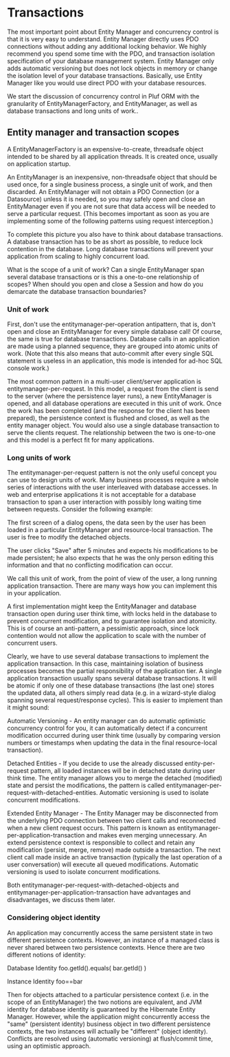 # Transactions

The most important point about Entity Manager and concurrency control is that it is very easy to understand. Entity Manager directly uses PDO connections without adding any additional locking behavior. We highly recommend you spend some time with the PDO, and transaction isolation specification of your database management system. Entity Manager only adds automatic versioning but does not lock objects in memory or change the isolation level of your database transactions. Basically, use Entity Manager like you would use direct PDO with your database resources.

We start the discussion of concurrency control in Pluf ORM with the granularity of EntityManagerFactory, and EntityManager, as well as database transactions and long units of work..


## Entity manager and transaction scopes

A EntityManagerFactory is an expensive-to-create, threadsafe object intended to be shared by all application threads. It is created once, usually on application startup.

An EntityManager is an inexpensive, non-threadsafe object that should be used once, for a single business process, a single unit of work, and then discarded. An EntityManager will not obtain a PDO Connection (or a Datasource) unless it is needed, so you may safely open and close an EntityManager even if you are not sure that data access will be needed to serve a particular request. (This becomes important as soon as you are implementing some of the following patterns using request interception.)

To complete this picture you also have to think about database transactions. A database transaction has to be as short as possible, to reduce lock contention in the database. Long database transactions will prevent your application from scaling to highly concurrent load.

What is the scope of a unit of work? Can a single EntityManager span several database transactions or is this a one-to-one relationship of scopes? When should you open and close a Session and how do you demarcate the database transaction boundaries?

### Unit of work

First, don't use the entitymanager-per-operation antipattern, that is, don't open and close an EntityManager for every simple database call! Of course, the same is true for database transactions. Database calls in an application are made using a planned sequence, they are grouped into atomic units of work. (Note that this also means that auto-commit after every single SQL statement is useless in an application, this mode is intended for ad-hoc SQL console work.)

The most common pattern in a multi-user client/server application is entitymanager-per-request. In this model, a request from the client is send to the server (where the persistence layer runs), a new EntityManager is opened, and all database operations are executed in this unit of work. Once the work has been completed (and the response for the client has been prepared), the persistence context is flushed and closed, as well as the entity manager object. You would also use a single database transaction to serve the clients request. The relationship between the two is one-to-one and this model is a perfect fit for many applications.


### Long units of work

The entitymanager-per-request pattern is not the only useful concept you can use to design units of work. Many business processes require a whole series of interactions with the user interleaved with database accesses. In web and enterprise applications it is not acceptable for a database transaction to span a user interaction with possibly long waiting time between requests. Consider the following example:

The first screen of a dialog opens, the data seen by the user has been loaded in a particular EntityManager and resource-local transaction. The user is free to modify the detached objects.

The user clicks "Save" after 5 minutes and expects his modifications to be made persistent; he also expects that he was the only person editing this information and that no conflicting modification can occur.

We call this unit of work, from the point of view of the user, a long running application transaction. There are many ways how you can implement this in your application.

A first implementation might keep the EntityManager and database transaction open during user think time, with locks held in the database to prevent concurrent modification, and to guarantee isolation and atomicity. This is of course an anti-pattern, a pessimistic approach, since lock contention would not allow the application to scale with the number of concurrent users.

Clearly, we have to use several database transactions to implement the application transaction. In this case, maintaining isolation of business processes becomes the partial responsibility of the application tier. A single application transaction usually spans several database transactions. It will be atomic if only one of these database transactions (the last one) stores the updated data, all others simply read data (e.g. in a wizard-style dialog spanning several request/response cycles). This is easier to implement than it might sound:

Automatic Versioning - An entity manager can do automatic optimistic concurrency control for you, it can automatically detect if a concurrent modification occurred during user think time (usually by comparing version numbers or timestamps when updating the data in the final resource-local transaction).

Detached Entities - If you decide to use the already discussed entity-per-request pattern, all loaded instances will be in detached state during user think time. The entity manager allows you to merge the detached (modified) state and persist the modifications, the pattern is called entitymanager-per-request-with-detached-entities. Automatic versioning is used to isolate concurrent modifications.

Extended Entity Manager - The Entity Manager may be disconnected from the underlying PDO connection between two client calls and reconnected when a new client request occurs. This pattern is known as entitymanager-per-application-transaction and makes even merging unnecessary. An extend persistence context is responsible to collect and retain any modification (persist, merge, remove) made outside a transaction. The next client call made inside an active transaction (typically the last operation of a user conversation) will execute all queued modifications. Automatic versioning is used to isolate concurrent modifications.

Both entitymanager-per-request-with-detached-objects and entitymanager-per-application-transaction have advantages and disadvantages, we discuss them later.

### Considering object identity

An application may concurrently access the same persistent state in two different persistence contexts. However, an instance of a managed class is never shared between two persistence contexts. Hence there are two different notions of identity:

Database Identity
foo.getId().equals( bar.getId() )

Instance Identity
foo==bar

Then for objects attached to a particular persistence context (i.e. in the scope of an EntityManager) the two notions are equivalent, and JVM identity for database identity is guaranteed by the Hibernate Entity Manager. However, while the application might concurrently access the "same" (persistent identity) business object in two different persistence contexts, the two instances will actually be "different" (object identity). Conflicts are resolved using (automatic versioning) at flush/commit time, using an optimistic approach.


